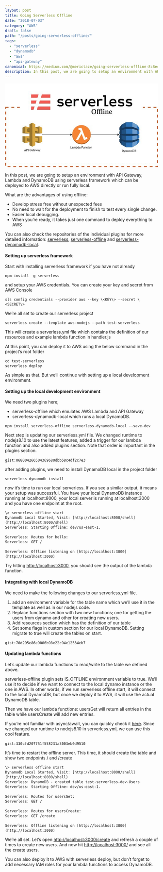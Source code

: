 ```yaml
---
layout: post
title: Going Serverless Offline
date: "2018-07-03"
category: "AWS"
draft: false
path: "/posts/going-serverless-offline/"
tags:
  - "serverless"
  - "dynamodb"
  - "aws"
  - "api-gateway"
canonical: https://medium.com/@merictaze/going-serverless-offline-8c8ecea7c65c
description: In this post, we are going to setup an environment with API Gateway, Lambda and DynamoDB using serverless framework which can be deployed to AWS directly or run fully local.
---
```


![](./cover.jpeg)

In this post, we are going to setup an environment with API Gateway, Lambda and DynamoDB using serverless framework which can be deployed to AWS directly or run fully local.

What are the advantages of using offline:

- Develop stress free without unexpected fees
- No need to wait for the deployment to finish to test every single change.
- Easier local debugging.
- When you’re ready, it takes just one command to deploy everything to AWS

You can also check the repositories of the individual plugins for more detailed information: [serverless](https://github.com/serverless/serverless), [serverless-offline](https://github.com/dherault/serverless-offline) and [serverless-dynamodb-local](https://github.com/99xt/serverless-dynamodb-local).

#### Setting up serverless framework

Start with installing serverless framework if you have not already

```
npm install -g serverless
```

and setup your AWS credentials. You can create your key and secret from AWS Console

```
sls config credentials --provider aws --key \<KEY\> --secret \<SECRET\>
```

We’re all set to create our serverless project

```
serverless create --template aws-nodejs --path test-serverless
```

This will create a serverless.yml file which contains the definition of our resources and example lambda function in handler.js

At this point, you can deploy it to AWS using the below command in the project’s root folder

```
cd test-serverless
serverless deploy
```

As simple as that. But we’ll continue with setting up a local development environment.

#### Setting up the local development environment

We need two plugins here;

- serverless-offline which emulates AWS Lambda and API Gateway
- serverless-dynamodb-local which runs a local DynamoDB.

```
npm install serverless-offline serverless-dynamodb-local --save-dev
```

Next step is updating our serverless.yml file. We changed runtime to nodejs8.10 to use the latest features, added a trigger for our lambda function and also added plugins section. Note that order is important in the plugins section.

`gist:068004266504369680dbb58c4df2c7e3`

after adding plugins, we need to install DynamoDB local in the project folder

```
serverless dynamodb install
```

now it’s time to run our local serverless. If you see a similar output, it means your setup was successful. You have your local DynamoDB instance running at localhost:8000, your local server is running at localhost:3000 and you have one endpoint at the root.

```
\> serverless offline start
Dynamodb Local Started, Visit: [http://localhost:8000/shell](http://localhost:8000/shell)
Serverless: Starting Offline: dev/us-east-1.

Serverless: Routes for hello:
Serverless: GET /

Serverless: Offline listening on [http://localhost:3000](http://localhost:3000)
```

Try hitting [http://localhost:3000](http://localhost:3000), you should see the output of the lambda function.

#### Integrating with local DynamoDB

We need to make the following changes to our serverless.yml file.

1. add an environment variable for the table name which we’ll use it in the template as well as in our nodejs code.
2. Replace functions section with two new functions; one for getting the users from dynamo and other for creating new users.
3. Add resources section which has the definition of our table
4. Set some flags in custom section for our local DynamoDB. Setting migrate to true will create the tables on start.

`gist:70d295e86e9006b98e22c94e12534eb7`

#### Updating lambda functions

Let’s update our lambda functions to read/write to the table we defined above.

serverless-offline plugin sets IS\_OFFLINE environment variable to true. We’ll use it to decide if we want to connect to the local dynamo instance or the one in AWS. In other words, if we run serverless offline start, it will connect to the local DynamoDB, but once we deploy it to AWS, it will use the actual DynamoDB table.

Then we have our lambda functions: usersGet will return all entries in the table while usersCreate will add new entries.

If you’re not familiar with async/await, you can quickly check it [here](https://developer.mozilla.org/en-US/docs/Web/JavaScript/Reference/Statements/async_function). Since we changed our runtime to nodejs8.10 in serverless.yml, we can use this cool feature.

`gist:330cfd207751f558231a3003eb0d9510`

It’s time to restart the offline server. This time, it should create the table and show two endpoints / and /create

```
\> serverless offline start
Dynamodb Local Started, Visit: [http://localhost:8000/shell](http://localhost:8000/shell)
Serverless: DynamoDB - created table test-serverless-dev-Users
Serverless: Starting Offline: dev/us-east-1.

Serverless: Routes for usersGet:
Serverless: GET /

Serverless: Routes for usersCreate:
Serverless: GET /create

Serverless: Offline listening on [http://localhost:3000](http://localhost:3000)
```

We’re all set. Let’s open [http://localhost:3000/create](http://localhost:3000/create) and refresh a couple of times to create new users. And now hit [http://localhost:3000/](http://localhost:3000/) and see all the create users.

You can also deploy it to AWS with serverless deploy, but don’t forget to add necessary IAM roles for your lambda functions to access DynamoDB.